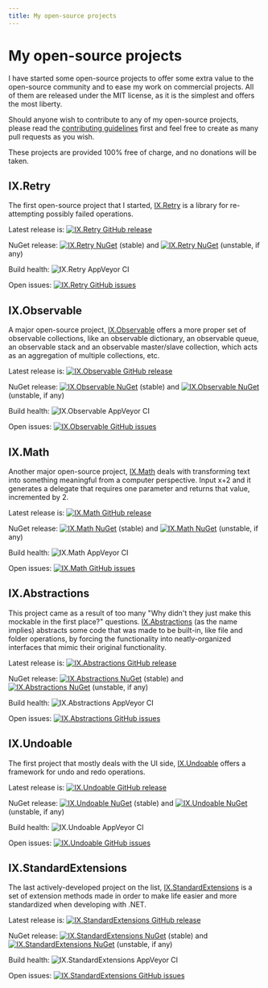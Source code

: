 ```yaml
---
title: My open-source projects
---
```


# My open-source projects

I have started some open-source projects to offer some extra value to the open-source
community and to ease my work on commercial projects. All of them are released under
the MIT license, as it is the simplest and offers the most liberty.

Should anyone wish to contribute to any of my open-source projects, please read the
[contributing guidelines](contributingguidelines) first and feel free to create as
many pull requests as you wish.

These projects are provided 100% free of charge, and no donations will be taken.

## IX.Retry

The first open-source project that I started, [IX.Retry](https://github.com/adimosh/IX.Retry)
is a library for re-attempting possibly failed operations.

Latest release is:
[![IX.Retry GitHub release](https://img.shields.io/github/release/adimosh/ix.Retry.svg)](https://github.com/adimosh/IX.Retry)

NuGet release:
[![IX.Retry NuGet](https://img.shields.io/nuget/v/IX.Retry.svg)](https://www.nuget.org/packages/IX.Retry/)
(stable) and
[![IX.Retry NuGet](https://img.shields.io/nuget/vpre/IX.Retry.svg)](https://www.nuget.org/packages/IX.Retry/)
(unstable, if any)

Build health: ![IX.Retry AppVeyor CI](https://img.shields.io/appveyor/ci/adimosh/ix-Retry/master.svg)

Open issues:
[![IX.Retry GitHub issues](https://img.shields.io/github/issues/adimosh/IX.Retry.svg)]()

## IX.Observable

A major open-source project, [IX.Observable](https://github.com/adimosh/IX.Observable)
offers a more proper set of observable collections, like an observable dictionary, an
observable queue, an observable stack and an observable master/slave collection, which
acts as an aggregation of multiple collections, etc.

Latest release is:
[![IX.Observable GitHub release](https://img.shields.io/github/release/adimosh/ix.Observable.svg)](https://github.com/adimosh/IX.Observable)

NuGet release:
[![IX.Observable NuGet](https://img.shields.io/nuget/v/IX.Observable.svg)](https://www.nuget.org/packages/IX.Observable/)
(stable) and
[![IX.Observable NuGet](https://img.shields.io/nuget/vpre/IX.Observable.svg)](https://www.nuget.org/packages/IX.Observable/)
(unstable, if any)

Build health: ![IX.Observable AppVeyor CI](https://img.shields.io/appveyor/ci/adimosh/ix-Observable/master.svg)

Open issues:
[![IX.Observable GitHub issues](https://img.shields.io/github/issues/adimosh/IX.Observable.svg)]()

## IX.Math

Another major open-source project, [IX.Math](https://github.com/adimosh/IX.Math) deals
with transforming text into something meaningful from a computer perspective. Input x+2
and it generates a delegate that requires one parameter and returns that value,
incremented by 2.

Latest release is:
[![IX.Math GitHub release](https://img.shields.io/github/release/adimosh/ix.math.svg)](https://github.com/adimosh/IX.Math)

NuGet release:
[![IX.Math NuGet](https://img.shields.io/nuget/v/IX.Math.svg)](https://www.nuget.org/packages/IX.Math/)
(stable) and
[![IX.Math NuGet](https://img.shields.io/nuget/vpre/IX.Math.svg)](https://www.nuget.org/packages/IX.Math/)
(unstable, if any)

Build health: ![IX.Math AppVeyor CI](https://img.shields.io/appveyor/ci/adimosh/ix-math/master.svg)

Open issues:
[![IX.Math GitHub issues](https://img.shields.io/github/issues/adimosh/IX.Math.svg)]()

## IX.Abstractions

This project came as a result of too many "Why didn't they just make this mockable in the
first place?" questions. [IX.Abstractions](https://github.com/adimosh/IX.Abstractions) (as
the name implies) abstracts some code that was made to be built-in, like file and folder
operations, by forcing the functionality into neatly-organized interfaces that mimic their
original functionality.

Latest release is:
[![IX.Abstractions GitHub release](https://img.shields.io/github/release/adimosh/ix.Abstractions.svg)](https://github.com/adimosh/IX.Abstractions)

NuGet release:
[![IX.Abstractions NuGet](https://img.shields.io/nuget/v/IX.Abstractions.svg)](https://www.nuget.org/packages/IX.Abstractions/)
(stable) and
[![IX.Abstractions NuGet](https://img.shields.io/nuget/vpre/IX.Abstractions.svg)](https://www.nuget.org/packages/IX.Abstractions/)
(unstable, if any)

Build health: ![IX.Abstractions AppVeyor CI](https://img.shields.io/appveyor/ci/adimosh/ix-Abstractions/master.svg)

Open issues:
[![IX.Abstractions GitHub issues](https://img.shields.io/github/issues/adimosh/IX.Abstractions.svg)]()

## IX.Undoable

The first project that mostly deals with the UI side,
[IX.Undoable](https://github.com/adimosh/IX.Undoable) offers a framework for undo and redo
operations.

Latest release is:
[![IX.Undoable GitHub release](https://img.shields.io/github/release/adimosh/ix.Undoable.svg)](https://github.com/adimosh/IX.Undoable)

NuGet release:
[![IX.Undoable NuGet](https://img.shields.io/nuget/v/IX.Undoable.svg)](https://www.nuget.org/packages/IX.Undoable/)
(stable) and
[![IX.Undoable NuGet](https://img.shields.io/nuget/vpre/IX.Undoable.svg)](https://www.nuget.org/packages/IX.Undoable/)
(unstable, if any)

Build health: ![IX.Undoable AppVeyor CI](https://img.shields.io/appveyor/ci/adimosh/ix-Undoable/master.svg)

Open issues:
[![IX.Undoable GitHub issues](https://img.shields.io/github/issues/adimosh/IX.Undoable.svg)]()

## IX.StandardExtensions

The last actively-developed project on the list,
[IX.StandardExtensions](https://github.com/adimosh/IX.StandardExtensions) is a set of
extension methods made in order to make life easier and more standardized when developing
with .NET.

Latest release is:
[![IX.StandardExtensions GitHub release](https://img.shields.io/github/release/adimosh/ix.StandardExtensions.svg)](https://github.com/adimosh/IX.StandardExtensions)

NuGet release:
[![IX.StandardExtensions NuGet](https://img.shields.io/nuget/v/IX.StandardExtensions.svg)](https://www.nuget.org/packages/IX.StandardExtensions/)
(stable) and
[![IX.StandardExtensions NuGet](https://img.shields.io/nuget/vpre/IX.StandardExtensions.svg)](https://www.nuget.org/packages/IX.StandardExtensions/)
(unstable, if any)

Build health: ![IX.StandardExtensions AppVeyor CI](https://img.shields.io/appveyor/ci/adimosh/ix-StandardExtensions/master.svg)

Open issues:
[![IX.StandardExtensions GitHub issues](https://img.shields.io/github/issues/adimosh/IX.StandardExtensions.svg)]()

